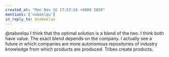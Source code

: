 ```yaml
---
created_at: "Mon Nov 16 17:57:26 +0000 2020"
mentions: ['nabeelqu']
in_reply_to: @nabeelqu
---
```


@nabeelqu I think that the optimal solution is a blend of the two. I think both have value. The exact blend depends on the company. I actually see a future in which companies are more autonomous repositories of industry knowledge from which products are produced. Tribes create products.